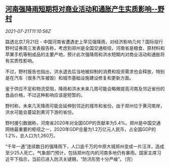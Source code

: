 <!--1626867064000-->
[河南强降雨短期将对商业活动和通胀产生实质影响--野村](https://cn.reuters.com/article/nomura-henan-downfall-impact-0721-wedn-idCNKBS2ER13X)
------

<div><i>2021-07-21T11:10:56Z</i></div><p>路透北京7月21日 - 中国河南省遭遇史上罕见强降雨，对经济影响几何？国际投行野村证券周三发表报告称，考虑到郑州是全国交通枢纽，河南省是粮食、原材料和苹果手机等制成品的主要产地，预计此次强降雨和洪水短期内对商业活动和通胀将有实质性影响。</p><p>不过，野村报告也指出，洪水退去后当地被抑制的消费和投资需求也会释放，特别是在汽车（很多汽车被毁）和城市基础设施建设修复和更新方面。</p><p>鉴于供应不足和物流受阻，降雨和洪水未来几周可能会略微提高河南及邻近省份的食品价格，不过这种影响应该是短暂的。</p><p>野村称，未来几天降雨可能会延伸到邻近的城市和省份。由于郑州位于黄河南岸，洪水可能会蔓延到黄河下游的省份。</p><p>野村援引数据称，河南省2020年对全国GDP的贡献率为5.4%。郑州是中国交通网络最重要的枢纽之一，2020年GDP总量为1.2万亿元人民币，占全国GDP的1.2%，总人口为1,260万。</p><p>“千年一遇”连续数日的强降雨下，人口逾千万的中原大城郑州变成一片汪洋，造成至少25人死亡。气象部门预计，包括郑州在内的河南多地仍有暴雨。国家主席习近平下指示，当前已进入防汛关键期，“防汛形势十分严峻”。（完）</p>
